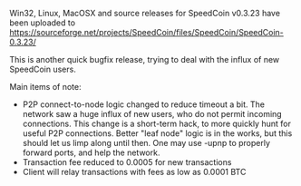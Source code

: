 Win32, Linux, MacOSX and source releases for SpeedCoin v0.3.23 have been uploaded to
https://sourceforge.net/projects/SpeedCoin/files/SpeedCoin/SpeedCoin-0.3.23/

This is another quick bugfix release, trying to deal with the influx of new SpeedCoin users.

Main items of note:

* P2P connect-to-node logic changed to reduce timeout a bit.  The network saw a huge influx of new users, who do not permit incoming connections.  This change is a short-term hack, to more quickly hunt for useful P2P connections.  Better "leaf node" logic is in the works, but this should let us limp along until then.  One may use -upnp to properly forward ports, and help the network.
* Transaction fee reduced to 0.0005 for new transactions
* Client will relay transactions with fees as low as 0.0001 BTC

